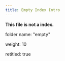 ```yaml
---
title: Empty Index Intro
---
```


**This file is not a index.**

folder name: "empty"

weight: 10

retitled: true
